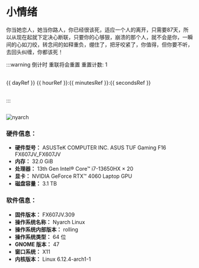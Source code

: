# 小情绪
<!-- <script setup>
import { ref } from 'vue'
import { ElTabs,ElTabPane,ElSkeleton,ElTag } from 'element-plus'
import 'element-plus/es/components/tabs/style/css'
import 'element-plus/es/components/tab-pane/style/css'
import 'element-plus/es/components/skeleton/style/css'
import 'element-plus/es/components/tag/style/css'

const bangumi_list = ref()

const w = ['一','二','三','四','五','六','日']
const today = `周${w[new Date().getDay()==0?6:new Date().getDay()-1]}`
fetch('http://localhost:3001/bangumi_list')
  .then(res => res.json())
  .then(data => {
    bangumi_list.value = data
  })
</script>

# 动漫番组放送信息

<el-skeleton :rows="10" animated  v-if="!bangumi_list"/>
<el-tabs v-model="today" v-else>
  <el-tab-pane :name="`周${day}`" :label="`周${day}`" v-for="day in w">
    <div v-for="fan in bangumi_list[day]">
      <el-tag effect="dark">{{ fan['date'] }}</el-tag>
      {{ fan['title']['cn'] }} 
    </div>
  </el-tab-pane>
</el-tabs>
 -->

你当她恋人，她当你路人，你已经很该死，适应一个人的离开，只需要87天，所以从现在起就下定决心断联，只要你的心够狠，崩溃的那个人，就不会是你，一瞬间的心如刀绞，转念间的如释重负，绷住了，把牙咬紧了，你值得，但你要不听，去回头纠缠，你都该死！
<!--

 <div style="display:flex;justify-content:center;align-items:center;margin:3rem">
 <span style="text-warp:no-warp">Hi 👋, My </span>
 <img src="https://profile-counter.glitch.me/baizhi958216/count.svg" alt="android" width="300" height="40"/>
 <span>visitor</span>
 </div>

 
![Snake animation](https://raw.githubusercontent.com/baizhi958216/baizhi958216/output/github-contribution-grid-snake.svg)

[![trophy](https://github-profile-trophy.vercel.app/?username=baizhi958216&rank=SSS,SS,S,AAA,AA,A,B,C,SECRET)](https://github.com/ryo-ma/github-profile-trophy)
![Top Lang](https://github-readme-stats.vercel.app/api/top-langs/?username=baizhi958216&layout=compact&bg_color=30,FF3F80,FF8CB3&title_color=fff&text_color=fff&hide_border=true&hide=Less,HTML,CSS)

-->


:::warning 倒计时 重联将会重置 重置计数: 1

<br/>
<div class="text-[60px]">{{ dayRef }} {{ hourRef }}:{{ minutesRef }}:{{ secondsRef }}</div>
<br/>

:::

<div style="display:flex;justify-content:center;align-items:center">
<img src="https://api.jun.la/60s.php?format=image" alt="" />
</div>


![nyarch](/nyarch.png)

### 硬件信息：
- **硬件型号：**                                        ASUSTeK COMPUTER INC. ASUS TUF Gaming F16 FX607JV_FX607JV
- **内存：**                                          32.0 GiB
- **处理器：**                                         13th Gen Intel® Core™ i7-13650HX × 20
- **显卡：**                                          NVIDIA GeForce RTX™ 4060 Laptop GPU
- **磁盘容量：**                                        3.1 TB

### 软件信息：
- **固件版本：**                                        FX607JV.309
- **操作系统名称：**                                      Nyarch Linux
- **操作系统内部版本：**                                    rolling
- **操作系统类型：**                                      64 位
- **GNOME 版本：**                                    47
- **窗口系统：**                                        X11
- **内核版本：**                                        Linux 6.12.4-arch1-1


<script lang="ts" setup>
import { computed, ref } from 'vue'
const dayRef = ref()
const hourRef = ref()
const minutesRef = ref()
const secondsRef = ref()
const countdownToTime = (targetDate) => {
  const currentDate = new Date();
  const target = new Date(targetDate);

  const timeDifference = target.getTime() - currentDate.getTime();

  const days = Math.floor(timeDifference / (1000 * 60 * 60 * 24));
  const hours = Math.floor((timeDifference % (1000 * 60 * 60 * 24)) / (1000 * 60 * 60));
  const minutes = Math.floor((timeDifference % (1000 * 60 * 60)) / (1000 * 60));
  const seconds = Math.floor((timeDifference % (1000 * 60)) / 1000);

  return { days, hours, minutes, seconds };
}

const formatTime = (time) => {
  return time.toString().padStart(2, '0');
}

const targetDate = '2025-03-20';

setInterval(()=>{
  const time = countdownToTime(targetDate);
  dayRef.value = formatTime(time.days)
  hourRef.value = formatTime(time.hours)
  minutesRef.value = formatTime(time.minutes)
  secondsRef.value = formatTime(time.seconds)
},1000)
  
</script>
